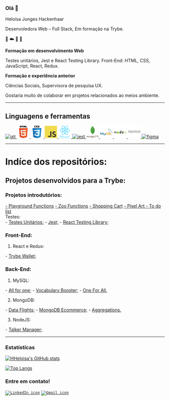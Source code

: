 ### Olá 👋

Heloísa Junges Hackenhaar

Desenvoledora Web – Full Stack,
Em formação na Trybe.

:deciduous_tree: :cloud: :frog: :rainbow:

**Formação em desenvolvimento Web**

Testes unitários, Jest e React Testing Library.
Front-End: HTML, CSS, JavaScript, React, Redux. 

**Formação e experiência anterior**

Ciências Sociais, Supervisora de pesquisa UX.


Gostaria muito de colaborar em projetos relacionados ao meios ambiente.

---

 ## Linguagens e ferramentas

<p align="left"> 
<a href="https://git-scm.com/" target="_blank"> <img src="https://www.vectorlogo.zone/logos/git-scm/git-scm-icon.svg" alt="git" width="40" height="40"/> </a>
<a href="https://www.w3.org/html/" target="_blank"> <img src="https://raw.githubusercontent.com/devicons/devicon/master/icons/html5/html5-original-wordmark.svg" alt="html5" width="40" height="40"/> </a> <a href="https://www.w3schools.com/css/" target="_blank"> <img src="https://raw.githubusercontent.com/devicons/devicon/master/icons/css3/css3-original-wordmark.svg" alt="css3" width="40" height="40"/> </a>
<a href="https://developer.mozilla.org/en-US/docs/Web/JavaScript" target="_blank"> <img src="https://raw.githubusercontent.com/devicons/devicon/master/icons/javascript/javascript-original.svg" alt="javascript" width="40" height="40"/> </a>
<a href="https://reactjs.org/" target="_blank"> <img src="https://raw.githubusercontent.com/devicons/devicon/master/icons/react/react-original-wordmark.svg" alt="react" width="40" height="40"/> </a> 
<a href="https://jestjs.io" target="_blank"> <img src="https://www.vectorlogo.zone/logos/jestjsio/jestjsio-icon.svg" alt="jest" width="40" height="40"/> </a>
<a href="https://www.mongodb.com/" target="_blank"> <img src="https://raw.githubusercontent.com/devicons/devicon/master/icons/mongodb/mongodb-original-wordmark.svg" alt="mongodb" width="40" height="40"/> </a>
<a href="https://www.mysql.com/" target="_blank"> <img src="https://raw.githubusercontent.com/devicons/devicon/master/icons/mysql/mysql-original-wordmark.svg" alt="mysql" width="40" height="40"/> </a>
<a href="https://nodejs.org" target="_blank"> <img src="https://raw.githubusercontent.com/devicons/devicon/master/icons/nodejs/nodejs-original-wordmark.svg" alt="nodejs" width="40" height="40"/> </a>
<a href="https://expressjs.com" target="_blank"> <img src="https://raw.githubusercontent.com/devicons/devicon/master/icons/express/express-original-wordmark.svg" alt="express" width="40" height="40"/> </a>
<a href="https://www.figma.com/" target="_blank"> <img src="https://www.vectorlogo.zone/logos/figma/figma-icon.svg" alt="figma" width="40" height="40"/> </a>
</p>

---

# Indíce dos repositórios:

## Projetos desenvolvidos para a Trybe:

 ### Projetos introdutórios:
 <div style="inline-block">
 <a href="https://github.com/HHeloisa/Playground_Functions">- Playground Functions</a> 
 <a href="https://github.com/HHeloisa/Zoo_Functions">- Zoo Functions</a> 
 <a href="https://github.com/HHeloisa/Shopping_Cart">- Shopping Cart</a>
 <a href="https://github.com/HHeloisa/Pixel_Art">- Pixel Art </a>
 <a href="https://github.com/HHeloisa/To-do-list"> - To do list </a>
 
 
 </div
 
 ### Testes:
 <div style="inline-block">
- <a href="https://github.com/HHeloisa/Testes_Unit-rios">Testes Unitários;</a> 
- <a href="https://github.com/HHeloisa/Jest">Jest;</a>
- <a href="https://github.com/HHeloisa/React_Testing_Library">React Testing Library;</a>
 </div>
 
 ### Front-End:
 1. React e Redux:
<div style="inline-block">
- <a href="https://github.com/HHeloisa/Trybe-Wallet">Trybe Wallet;</a>

 </div>
                                    
 ### Back-End:
1. MySQL:
<div style="inline-block">
- <a href="https://github.com/HHeloisa/mySQL_AllForOne">All for one;</a>
- <a href="https://github.com/HHeloisa/Vocabulary_Booster" target="_blank">Vocabulary Booster;</a>
- <a href="https://github.com/HHeloisa/One_For_All" target="_blank">One For All.</a>
 </div>
 
2. MongoDB:
<div style="inline-block">
- <a href="https://github.com/HHeloisa/Data_Flights" target="_blank">Data Flights;<a>
- <a href="https://github.com/HHeloisa/mongoDB_Ecommerce" target="_blank">MongoDB Ecommerce;<a>
- <a href="https://github.com/HHeloisa/Aggregations" target="_blank">Aggregations.<a>
 </div>

 3. NodeJS:
 <div style="inline-block">
 - <a href="https://github.com/HHeloisa/talker_manager" target="_blank">Talker Manager;<a>
  </div>
 

---
                                                                    
### Estatísticas

[![HHeloisa's GitHub stats](https://github-readme-stats.vercel.app/api?username=HHeloisa&count_private=true&show_icons=true&theme=prussian&hide=stars)](https://github.com/HHeloisa/github-readme-stats)

[![Top Langs](https://github-readme-stats.vercel.app/api/top-langs/?username=HHeloisa&layout=compact&theme=dark)](https://github.com/HHeloisa/github-readme-stats)
 

### Entre em contato!
<span>
<code><a target="_blank" rel="noopener noreferrer" href="https://www.linkedin.com/in/heloisa-hackenhaar/"><img height="32" src="https://image.flaticon.com/icons/png/512/174/174857.png" alt="LinkedIn icon" style="max-width:100%;"></a></code>
<code><a target="_blank" rel="noopener noreferrer" href="mailto:hhackenhaar@gmail.com"><img height="32" src="https://cdn3.iconfinder.com/data/icons/logos-brands-3/24/logo_brand_brands_logos_gmail-512.png" alt="Gmail icon" style="max-width:100%;"></a></code></span>
<br>
